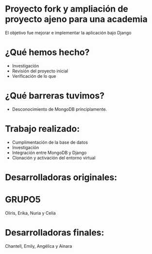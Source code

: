 # Proyecto fork y ampliación de proyecto ajeno para una academia

El objetivo fue mejorar e implementar la aplicación bajo Django

# ¿Qué hemos hecho?
- Investigación
- Revisión del proyecto inicial
- Verificación de lo que 

# ¿Qué barreras tuvimos?
- Desconocimiento de MongoDB principlamente.

# Trabajo realizado:
- Cumplimentación de la base de datos
- Investigación
- Integración entre MongoDB y Django
- Clonación y activación del entorno virtual

# Desarrolladoras originales:

# GRUPO5
Oliris, Erika, Nuria y Celia 

# Desarrolladoras finales:

Chantell, Emily, Angélica y Ainara
